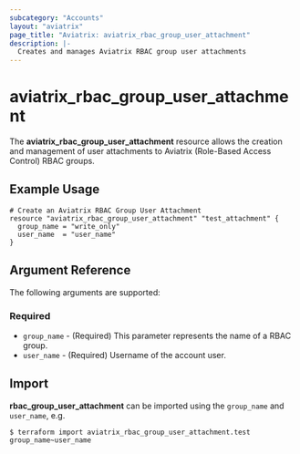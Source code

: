 ```yaml
---
subcategory: "Accounts"
layout: "aviatrix"
page_title: "Aviatrix: aviatrix_rbac_group_user_attachment"
description: |-
  Creates and manages Aviatrix RBAC group user attachments
---
```


# aviatrix_rbac_group_user_attachment

The **aviatrix_rbac_group_user_attachment** resource allows the creation and management of user attachments to Aviatrix (Role-Based Access Control) RBAC groups.

## Example Usage

```hcl
# Create an Aviatrix RBAC Group User Attachment
resource "aviatrix_rbac_group_user_attachment" "test_attachment" {
  group_name = "write_only"
  user_name  = "user_name"
}
```

## Argument Reference

The following arguments are supported:

### Required
* `group_name` - (Required) This parameter represents the name of a RBAC group.
* `user_name` - (Required) Username of the account user.

## Import

**rbac_group_user_attachment** can be imported using the `group_name` and `user_name`, e.g.

```
$ terraform import aviatrix_rbac_group_user_attachment.test group_name~user_name
```
